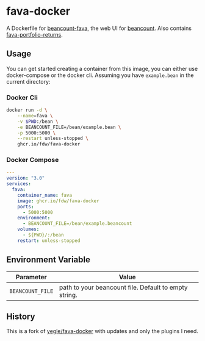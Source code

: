 # fava-docker
A Dockerfile for [beancount-fava](https://github.com/beancount/fava), the  web UI for [beancount](https://github.com/beancount/beancount).
Also contains [fava-portfolio-returns](https://github.com/andreasgerstmayr/fava-portfolio-returns).

## Usage
You can get started creating a container from this image, you can either use docker-compose or the docker cli.
Assuming you have `example.bean` in the current directory:

### Docker Cli

```bash
docker run -d \
    --name=fava \
    -v $PWD:/bean \
    -e BEANCOUNT_FILE=/bean/example.bean \
    -p 5000:5000 \
    --restart unless-stopped \
    ghcr.io/fdw/fava-docker
```

### Docker Compose

```yml
---
version: "3.0"
services:
  fava:
    container_name: fava
    image: ghcr.io/fdw/fava-docker
    ports:
      - 5000:5000
    environment:
      - BEANCOUNT_FILE=/bean/example.beancount
    volumes:
      - ${PWD}/:/bean
    restart: unless-stopped
```

## Environment Variable

| Parameter | Value |
| :----: | --- |
| `BEANCOUNT_FILE` | path to your beancount file. Default to empty string. |

## History
This is a fork of [yegle/fava-docker](https://github.com/yegle/fava-docker) with updates and only the plugins I need.

